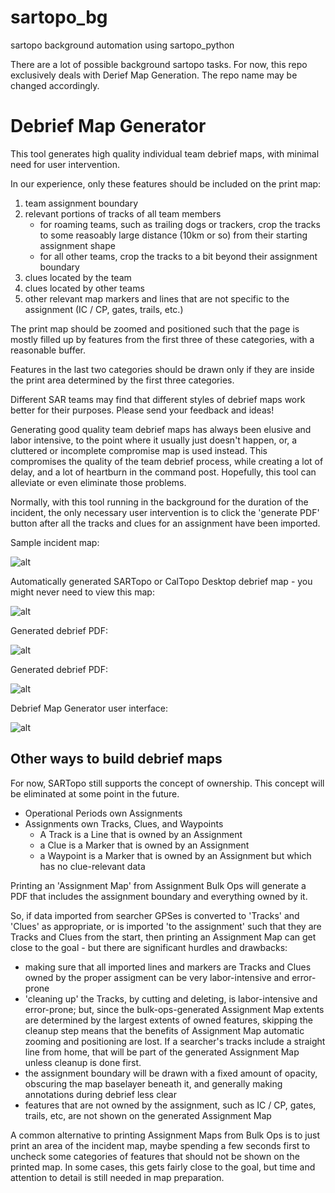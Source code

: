 # sartopo_bg
sartopo background automation using sartopo_python

There are a lot of possible background sartopo tasks.  For now, this repo exclusively deals with Derief Map Generation.  The repo name may be changed accordingly.

# Debrief Map Generator

This tool generates high quality individual team debrief maps, with minimal need for user intervention.

In our experience, only these features should be included on the print map:

1. team assignment boundary
2. relevant portions of tracks of all team members
    - for roaming teams, such as trailing dogs or trackers, crop the tracks to some reasoably large distance (10km or so) from their starting assignment shape
    - for all other teams, crop the tracks to a bit beyond their assignment boundary
3. clues located by the team
4. clues located by other teams
5. other relevant map markers and lines that are not specific to the assignment (IC / CP, gates, trails, etc.)

The print map should be zoomed and positioned such that the page is mostly filled up by features from the first three of these categories, with a reasonable buffer.

Features in the last two categories should be drawn only if they are inside the print area determined by the first three categories.

Different SAR teams may find that different styles of debrief maps work better for their purposes.  Please send your feedback and ideas!

Generating good quality team debrief maps has always been elusive and labor intensive, to the point where it usually just doesn't happen, or, a cluttered or incomplete compromise map is used instead.  This compromises the quality of the team debrief process, while creating a lot of delay, and a lot of heartburn in the command post.  Hopefully, this tool can alleviate or even eliminate those problems.

Normally, with this tool running in the background for the duration of the incident, the only necessary user intervention is to click the 'generate PDF' button after all the tracks and clues for an assignment have been imported.

Sample incident map:

![alt](doc/dmg01.png)

Automatically generated SARTopo or CalTopo Desktop debrief map - you might never need to view this map:

![alt](doc/dmg02.png)

Generated debrief PDF:

![alt](doc/dmg03.png)

Generated debrief PDF:

![alt](doc/dmg04.png)

Debrief Map Generator user interface:

![alt](doc/dmg05.png)


## Other ways to build debrief maps

For now, SARTopo still supports the concept of ownership.  This concept will be eliminated at some point in the future.
- Operational Periods own Assignments
- Assignments own Tracks, Clues, and Waypoints
  - A Track is a Line that is owned by an Assignment
  - a Clue is a Marker that is owned by an Assignment
  - a Waypoint is a Marker that is owned by an Assignment but which has no clue-relevant data

Printing an 'Assignment Map' from Assignment Bulk Ops will generate a PDF that includes the assignment boundary and everything owned by it.  

So, if data imported from searcher GPSes is converted to 'Tracks' and 'Clues' as appropriate, or is imported 'to the assignment' such that they are Tracks and Clues from the start, then printing an Assignment Map can get close to the goal - but there are significant hurdles and drawbacks:
- making sure that all imported lines and markers are Tracks and Clues owned by the proper assigment can be very labor-intensive and error-prone
- 'cleaning up' the Tracks, by cutting and deleting, is labor-intensive and error-prone; but, since the bulk-ops-generated Assignment Map extents are determined by the largest extents of owned features, skipping the cleanup step means that the benefits of Assignment Map automatic zooming and positioning are lost.  If a searcher's tracks include a straight line from home, that will be part of the generated Assignment Map unless cleanup is done first.
- the assignment boundary will be drawn with a fixed amount of opacity, obscuring the map baselayer beneath it, and generally making annotations during debrief less clear
- features that are not owned by the assignment, such as IC / CP, gates, trails, etc, are not shown on the generated Assignment Map

A common alternative to printing Assignment Maps from Bulk Ops is to just print an area of the incident map, maybe spending a few seconds first to uncheck some categories of features that should not be shown on the printed map.  In some cases, this gets fairly close to the goal, but time and attention to detail is still needed in map preparation.

